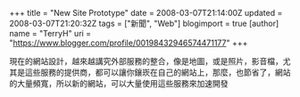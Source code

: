 +++
title = "New Site Prototype"
date = 2008-03-07T21:14:00Z
updated = 2008-03-07T21:20:32Z
tags = ["新聞", "Web"]
blogimport = true 
[author]
	name = "TerryH"
	uri = "https://www.blogger.com/profile/00198432946574471177"
+++

現在的網站設計，越來越講究外部服務的整合，像是地圖，或是照片，影音檔，尤其是這些服務的提供商，都可以讓你鑲崁在自己的網站上，那麼，也節省了，網站的大量頻寬，所以新的網站，可以大量使用這些服務來加速開發
